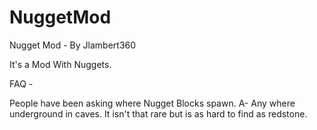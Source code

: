 NuggetMod
=========

Nugget Mod - By Jlambert360

It's a Mod With Nuggets.

FAQ - 

People have been asking where Nugget Blocks spawn. 
A- Any where underground in caves. It isn't that rare but is as hard to find as redstone. 
